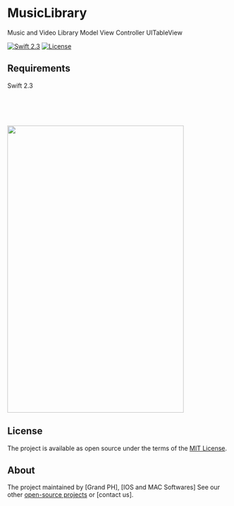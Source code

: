 # MusicLibrary


Music and Video Library Model View Controller UITableView

[![Swift 2.3](https://img.shields.io/badge/Swift-2.3-orange.svg?style=flat)](https://swift.org/)
[![License](https://img.shields.io/cocoapods/l/ParallaxView.svg)](https://github.com/PGSSoft/ParallaxView/LICENSE.md)


## Requirements

Swift 2.3

<p align="center">


  <br><br>  <br><br>
  <img src="http://katikids.com/MusicLibrary.png" height="650" width="400">
 
  </p>


## License

The project is available as open source under the terms of the [MIT License](http://opensource.org/licenses/MIT).

 
## About

The project maintained by [Grand PH], [IOS and MAC Softwares]
See our other [open-source projects](https://github.com/mkihmouda) or [contact us]. 


